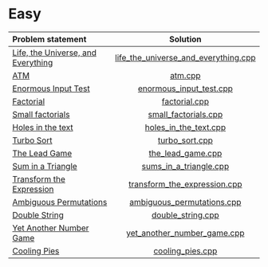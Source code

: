 # Easy

| Problem statement | Solution |
|:------------------|:--------:|
| [Life, the Universe, and Everything](http://www.codechef.com/problems/COOLING) | [life_the_universe_and_everything.cpp](./life_the_universe_and_everything.cpp) |
| [ATM](http://www.codechef.com/problems/HS08TEST)                               | [atm.cpp](./atm.cpp)                                                           |
| [Enormous Input Test](http://www.codechef.com/problems/INTEST)                 | [enormous_input_test.cpp](./enormous_input_test.cpp)                           |
| [Factorial](http://www.codechef.com/problems/FCTRL)                            | [factorial.cpp](./factorial.cpp)                                               |
| [Small factorials](http://www.codechef.com/problems/FCTRL2)                    | [small_factorials.cpp](./small_factorials.cpp)                                 |
| [Holes in the text](http://www.codechef.com/problems/HOLES)                    | [holes_in_the_text.cpp](./holes_in_the_text.cpp)                               |
| [Turbo Sort](http://www.codechef.com/problems/TSORT)                           | [turbo_sort.cpp](./turbo_sort.cpp)                                             |
| [The Lead Game](http://www.codechef.com/problems/TLG)                          | [the_lead_game.cpp](./the_lead_game.cpp)                                       |
| [Sum in a Triangle](http://www.codechef.com/problems/TLG)                      | [sums_in_a_triangle.cpp](./sums_in_a_triangle.cpp)                             |
| [Transform the Expression](http://www.codechef.com/problems/ONP)               | [transform_the_expression.cpp](./transform_the_expression.cpp)                 |
| [Ambiguous Permutations](http://www.codechef.com/problems/PERMUT2)             | [ambiguous_permutations.cpp](./ambiguous_permutations.cpp)                     |
| [Double String](http://www.codechef.com/problems/DOUBLE)                       | [double_string.cpp](./double_string.cpp)                                       |
| [Yet Another Number Game](http://www.codechef.com/problems/DOUBLE)             | [yet_another_number_game.cpp](./yet_another_number_game.cpp)                   |
| [Cooling Pies](http://www.codechef.com/problems/COOLING)                       | [cooling_pies.cpp](./cooling_pies.cpp)                                         |

